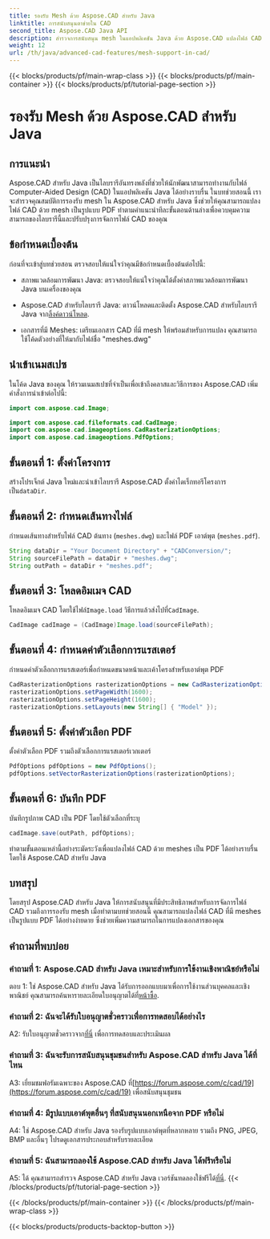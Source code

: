 ```yaml
---
title: รองรับ Mesh ด้วย Aspose.CAD สำหรับ Java
linktitle: การสนับสนุนตาข่ายใน CAD
second_title: Aspose.CAD Java API
description: สำรวจการสนับสนุน mesh ในแอปพลิเคชัน Java ด้วย Aspose.CAD แปลงไฟล์ CAD เป็น PDF ได้อย่างง่ายดาย
weight: 12
url: /th/java/advanced-cad-features/mesh-support-in-cad/
---
```


{{< blocks/products/pf/main-wrap-class >}}
{{< blocks/products/pf/main-container >}}
{{< blocks/products/pf/tutorial-page-section >}}

# รองรับ Mesh ด้วย Aspose.CAD สำหรับ Java

## การแนะนำ

Aspose.CAD สำหรับ Java เป็นไลบรารีอันทรงพลังที่ช่วยให้นักพัฒนาสามารถทำงานกับไฟล์ Computer-Aided Design (CAD) ในแอปพลิเคชัน Java ได้อย่างราบรื่น ในบทช่วยสอนนี้ เราจะสำรวจคุณสมบัติการรองรับ mesh ใน Aspose.CAD สำหรับ Java ซึ่งช่วยให้คุณสามารถแปลงไฟล์ CAD ด้วย mesh เป็นรูปแบบ PDF ทำตามคำแนะนำทีละขั้นตอนด้านล่างเพื่อควบคุมความสามารถของไลบรารีนี้และปรับปรุงการจัดการไฟล์ CAD ของคุณ

## ข้อกำหนดเบื้องต้น

ก่อนที่จะเข้าสู่บทช่วยสอน ตรวจสอบให้แน่ใจว่าคุณมีข้อกำหนดเบื้องต้นต่อไปนี้:

- สภาพแวดล้อมการพัฒนา Java: ตรวจสอบให้แน่ใจว่าคุณได้ตั้งค่าสภาพแวดล้อมการพัฒนา Java บนเครื่องของคุณ

-  Aspose.CAD สำหรับไลบรารี Java: ดาวน์โหลดและติดตั้ง Aspose.CAD สำหรับไลบรารี Java จาก[ลิ้งค์ดาวน์โหลด](https://releases.aspose.com/cad/java/).

- เอกสารที่มี Meshes: เตรียมเอกสาร CAD ที่มี mesh ให้พร้อมสำหรับการแปลง คุณสามารถใช้โค้ดตัวอย่างที่ให้มากับไฟล์ชื่อ "meshes.dwg"

## นำเข้าเนมสเปซ

ในโค้ด Java ของคุณ ให้รวมเนมสเปซที่จำเป็นเพื่อเข้าถึงคลาสและวิธีการของ Aspose.CAD เพิ่มคำสั่งการนำเข้าต่อไปนี้:

```java
import com.aspose.cad.Image;

import com.aspose.cad.fileformats.cad.CadImage;
import com.aspose.cad.imageoptions.CadRasterizationOptions;
import com.aspose.cad.imageoptions.PdfOptions;
```

## ขั้นตอนที่ 1: ตั้งค่าโครงการ

สร้างโปรเจ็กต์ Java ใหม่และนำเข้าไลบรารี Aspose.CAD ตั้งค่าไดเร็กทอรีโครงการเป็น`dataDir`.

## ขั้นตอนที่ 2: กำหนดเส้นทางไฟล์

กำหนดเส้นทางสำหรับไฟล์ CAD ต้นทาง (`meshes.dwg`) และไฟล์ PDF เอาต์พุต (`meshes.pdf`).

```java
String dataDir = "Your Document Directory" + "CADConversion/";
String sourceFilePath = dataDir + "meshes.dwg";
String outPath = dataDir + "meshes.pdf";
```

## ขั้นตอนที่ 3: โหลดอิมเมจ CAD

 โหลดอิมเมจ CAD โดยใช้ไฟล์`Image.load` วิธีการแล้วส่งไปที่`CadImage`.

```java
CadImage cadImage = (CadImage)Image.load(sourceFilePath);
```

## ขั้นตอนที่ 4: กำหนดค่าตัวเลือกการแรสเตอร์

กำหนดค่าตัวเลือกการแรสเตอร์เพื่อกำหนดขนาดหน้าและเค้าโครงสำหรับเอาต์พุต PDF

```java
CadRasterizationOptions rasterizationOptions = new CadRasterizationOptions();
rasterizationOptions.setPageWidth(1600);
rasterizationOptions.setPageHeight(1600);
rasterizationOptions.setLayouts(new String[] { "Model" });
```

## ขั้นตอนที่ 5: ตั้งค่าตัวเลือก PDF

ตั้งค่าตัวเลือก PDF รวมถึงตัวเลือกการแรสเตอร์เวกเตอร์

```java
PdfOptions pdfOptions = new PdfOptions();
pdfOptions.setVectorRasterizationOptions(rasterizationOptions);
```

## ขั้นตอนที่ 6: บันทึก PDF

บันทึกรูปภาพ CAD เป็น PDF โดยใช้ตัวเลือกที่ระบุ

```java
cadImage.save(outPath, pdfOptions);
```

ทำตามขั้นตอนเหล่านี้อย่างระมัดระวังเพื่อแปลงไฟล์ CAD ด้วย meshes เป็น PDF ได้อย่างราบรื่นโดยใช้ Aspose.CAD สำหรับ Java

## บทสรุป

โดยสรุป Aspose.CAD สำหรับ Java ให้การสนับสนุนที่มีประสิทธิภาพสำหรับการจัดการไฟล์ CAD รวมถึงการรองรับ mesh เมื่อทำตามบทช่วยสอนนี้ คุณสามารถแปลงไฟล์ CAD ที่มี meshes เป็นรูปแบบ PDF ได้อย่างง่ายดาย ซึ่งช่วยเพิ่มความสามารถในการแปลงเอกสารของคุณ

## คำถามที่พบบ่อย

### คำถามที่ 1: Aspose.CAD สำหรับ Java เหมาะสำหรับการใช้งานเชิงพาณิชย์หรือไม่

 ตอบ 1: ใช่ Aspose.CAD สำหรับ Java ได้รับการออกแบบมาเพื่อการใช้งานส่วนบุคคลและเชิงพาณิชย์ คุณสามารถค้นหารายละเอียดใบอนุญาตได้ที่[หน้าซื้อ](https://purchase.aspose.com/buy).

### คำถามที่ 2: ฉันจะได้รับใบอนุญาตชั่วคราวเพื่อการทดสอบได้อย่างไร

 A2: รับใบอนุญาตชั่วคราวจาก[ที่นี่](https://purchase.aspose.com/temporary-license/) เพื่อการทดสอบและประเมินผล

### คำถามที่ 3: ฉันจะรับการสนับสนุนชุมชนสำหรับ Aspose.CAD สำหรับ Java ได้ที่ไหน

 A3: เยี่ยมชมฟอรัมเฉพาะของ Aspose.CAD ที่[https://forum.aspose.com/c/cad/19](https://forum.aspose.com/c/cad/19) เพื่อสนับสนุนชุมชน

### คำถามที่ 4: มีรูปแบบเอาต์พุตอื่นๆ ที่สนับสนุนนอกเหนือจาก PDF หรือไม่

A4: ใช่ Aspose.CAD สำหรับ Java รองรับรูปแบบเอาต์พุตที่หลากหลาย รวมถึง PNG, JPEG, BMP และอื่นๆ โปรดดูเอกสารประกอบสำหรับรายละเอียด

### คำถามที่ 5: ฉันสามารถลองใช้ Aspose.CAD สำหรับ Java ได้ฟรีหรือไม่

 A5: ได้ คุณสามารถสำรวจ Aspose.CAD สำหรับ Java เวอร์ชันทดลองใช้ฟรีได้[ที่นี่](https://releases.aspose.com/).
{{< /blocks/products/pf/tutorial-page-section >}}

{{< /blocks/products/pf/main-container >}}
{{< /blocks/products/pf/main-wrap-class >}}

{{< blocks/products/products-backtop-button >}}
